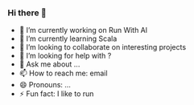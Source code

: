 ### Hi there 👋

<!--
**allanw/allanw** is a ✨ _special_ ✨ repository because its `README.md` (this file) appears on your GitHub profile.

Here are some ideas to get you started:
-->

- 🔭 I’m currently working on Run With Al
- 🌱 I’m currently learning Scala
- 👯 I’m looking to collaborate on interesting projects
- 🤔 I’m looking for help with ?
- 💬 Ask me about ...
- 📫 How to reach me: email
- 😄 Pronouns: ...
- ⚡ Fun fact: I like to run

